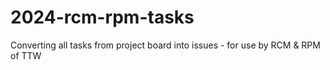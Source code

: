# 2024-rcm-rpm-tasks
Converting all tasks from project board into issues - for use by RCM &amp; RPM of TTW
